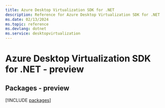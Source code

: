 ```yaml
---
title: Azure Desktop Virtualization SDK for .NET
description: Reference for Azure Desktop Virtualization SDK for .NET
ms.date: 02/13/2024
ms.topic: reference
ms.devlang: dotnet
ms.service: desktopvirtualization
---
```

# Azure Desktop Virtualization SDK for .NET - preview
## Packages - preview
[!INCLUDE [packages](desktop-virtualization-index.md)]